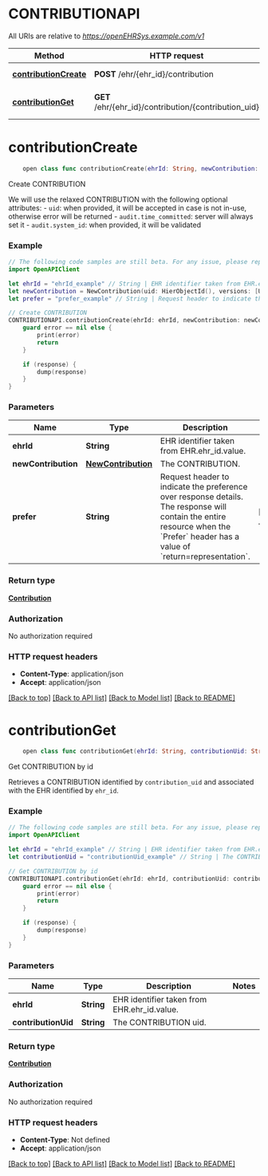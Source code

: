 # CONTRIBUTIONAPI

All URIs are relative to *https://openEHRSys.example.com/v1*

Method | HTTP request | Description
------------- | ------------- | -------------
[**contributionCreate**](CONTRIBUTIONAPI.md#contributioncreate) | **POST** /ehr/{ehr_id}/contribution | Create CONTRIBUTION
[**contributionGet**](CONTRIBUTIONAPI.md#contributionget) | **GET** /ehr/{ehr_id}/contribution/{contribution_uid} | Get CONTRIBUTION by id


# **contributionCreate**
```swift
    open class func contributionCreate(ehrId: String, newContribution: NewContribution, prefer: Prefer_contributionCreate? = nil, completion: @escaping (_ data: Contribution?, _ error: Error?) -> Void)
```

Create CONTRIBUTION

We will use the relaxed CONTRIBUTION with the following optional attributes:   - `uid`: when provided, it will be accepted in case is not in-use, otherwise error will be returned   - `audit.time_committed`: server will always set it   - `audit.system_id`: when provided, it will be validated 

### Example
```swift
// The following code samples are still beta. For any issue, please report via http://github.com/OpenAPITools/openapi-generator/issues/new
import OpenAPIClient

let ehrId = "ehrId_example" // String | EHR identifier taken from EHR.ehr_id.value. 
let newContribution = NewContribution(uid: HierObjectId(), versions: [UpdateVersion(precedingVersionUid: ObjectVersionId(), signature: "signature_example", lifecycleState: TerminologyCode(terminologyId: "terminologyId_example", terminologyVersion: "terminologyVersion_example", codeString: "codeString_example", uri: "uri_example"), attestations: [UpdateAttestation(attestedView: DvMultimedia(alternateText: "alternateText_example", uri: DvUri(value: "value_example"), data: "data_example", mediaType: CodePhrase(terminologyId: TerminologyId(), codeString: "codeString_example", preferredTerm: "preferredTerm_example"), compressionAlgorithm: nil, integrityCheck: "integrityCheck_example", integrityCheckAlgorithm: nil, thumbnail: nil, size: 123), proof: "proof_example", items: [DvEhrUri()], reason: DvText(value: "value_example", hyperlink: nil, formatting: "formatting_example", mappings: [TermMapping(match: "match_example", purpose: DvCodedText(definingCode: nil), target: nil)], language: nil, encoding: nil), isPending: false)], data: Versionable(), commitAudit: UpdateAudit(type: "type_example", changeType: nil, description: nil, committer: PartyProxy(type: "type_example", externalRef: PartyRef(namespace: "namespace_example", type: "type_example", id: ObjectId(type: "type_example", value: "value_example")))))], audit: nil) // NewContribution | The CONTRIBUTION. 
let prefer = "prefer_example" // String | Request header to indicate the preference over response details. The response will contain the entire resource when the `Prefer` header has a value of `return=representation`.  (optional) (default to .returnEqualMinimal)

// Create CONTRIBUTION
CONTRIBUTIONAPI.contributionCreate(ehrId: ehrId, newContribution: newContribution, prefer: prefer) { (response, error) in
    guard error == nil else {
        print(error)
        return
    }

    if (response) {
        dump(response)
    }
}
```

### Parameters

Name | Type | Description  | Notes
------------- | ------------- | ------------- | -------------
 **ehrId** | **String** | EHR identifier taken from EHR.ehr_id.value.  | 
 **newContribution** | [**NewContribution**](NewContribution.md) | The CONTRIBUTION.  | 
 **prefer** | **String** | Request header to indicate the preference over response details. The response will contain the entire resource when the &#x60;Prefer&#x60; header has a value of &#x60;return&#x3D;representation&#x60;.  | [optional] [default to .returnEqualMinimal]

### Return type

[**Contribution**](Contribution.md)

### Authorization

No authorization required

### HTTP request headers

 - **Content-Type**: application/json
 - **Accept**: application/json

[[Back to top]](#) [[Back to API list]](../README.md#documentation-for-api-endpoints) [[Back to Model list]](../README.md#documentation-for-models) [[Back to README]](../README.md)

# **contributionGet**
```swift
    open class func contributionGet(ehrId: String, contributionUid: String, completion: @escaping (_ data: Contribution?, _ error: Error?) -> Void)
```

Get CONTRIBUTION by id

Retrieves a CONTRIBUTION identified by `contribution_uid` and associated with the EHR identified by `ehr_id`. 

### Example
```swift
// The following code samples are still beta. For any issue, please report via http://github.com/OpenAPITools/openapi-generator/issues/new
import OpenAPIClient

let ehrId = "ehrId_example" // String | EHR identifier taken from EHR.ehr_id.value. 
let contributionUid = "contributionUid_example" // String | The CONTRIBUTION uid. 

// Get CONTRIBUTION by id
CONTRIBUTIONAPI.contributionGet(ehrId: ehrId, contributionUid: contributionUid) { (response, error) in
    guard error == nil else {
        print(error)
        return
    }

    if (response) {
        dump(response)
    }
}
```

### Parameters

Name | Type | Description  | Notes
------------- | ------------- | ------------- | -------------
 **ehrId** | **String** | EHR identifier taken from EHR.ehr_id.value.  | 
 **contributionUid** | **String** | The CONTRIBUTION uid.  | 

### Return type

[**Contribution**](Contribution.md)

### Authorization

No authorization required

### HTTP request headers

 - **Content-Type**: Not defined
 - **Accept**: application/json

[[Back to top]](#) [[Back to API list]](../README.md#documentation-for-api-endpoints) [[Back to Model list]](../README.md#documentation-for-models) [[Back to README]](../README.md)

